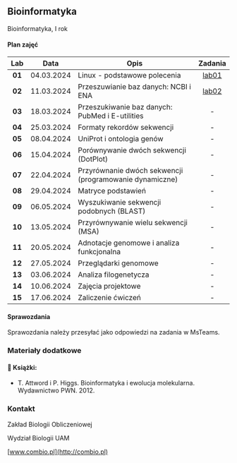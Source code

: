 ## Bioinformatyka

Bioinformatyka, I rok

#### Plan zajęć

| Lab | Data | Opis | Zadania |
| :---: | --- | --- | :---: |
| **01** | 04.03.2024 | Linux - podstawowe polecenia  | [lab01](./labs/lab01.md) |
| **02** | 11.03.2024 | Przeszuwianie baz danych: NCBI i ENA  | [lab02](./labs/lab02.md) |
| **03** | 18.03.2024 | Przeszukiwanie baz danych: PubMed i E-utilities  | - |
| **04** | 25.03.2024 | Formaty rekordów sekwencji  | - |
| **05** | 08.04.2024 | UniProt i ontologia genów  | - |
| **06** | 15.04.2024 | Porównywanie dwóch sekwencji (DotPlot)  | - |
| **07** | 22.04.2024 | Przyrównanie dwóch sekwencji (programowanie dynamiczne) | - |
| **08** | 29.04.2024 | Matryce podstawień | - |
| **09** | 06.05.2024 | Wyszukiwanie sekwencji podobnych (BLAST) | - |
| **10** | 13.05.2024 | Przyrównywanie wielu sekwencji (MSA) | - |
| **11** | 20.05.2024 | Adnotacje genomowe i analiza funkcjonalna | - |
| **12** | 27.05.2024 | Przeglądarki genomowe | - |
| **13** | 03.06.2024 | Analiza filogenetycza | - |
| **14** | 10.06.2024 | Zajęcia projektowe | -  |
| **15** | 17.06.2024 | Zaliczenie ćwiczeń | -  |

#### Sprawozdania

Sprawozdania należy przesyłać jako odpowiedzi na zadania w MsTeams.


### Materiały dodatkowe


#### :closed_book: Książki:

* T. Attword i P. Higgs. Bioinformatyka i ewolucja molekularna. Wydawnictwo PWN. 2012.


### Kontakt

Zakład Biologii Obliczeniowej

Wydział Biologii UAM

[www.combio.pl](http://combio.pl)